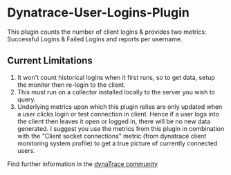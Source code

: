 # Dynatrace-User-Logins-Plugin
This plugin counts the number of client logins & provides two metrics: Successful Logins & Failed Logins and reports per username.

## Current Limitations

1) It won't count historical logins when it first runs, so to get data, setup the monitor then re-login to the client.
2) This must run on a collector installed locally to the server you wish to query.
3) Underlying metrics upon which this plugin relies are only updated when a user clicks login or test connection in client. Hence if a user logs into the client then leaves it open or logged in, there will be no new data generated. I suggest you use the metrics from this plugin in combination with the "Client socket connections" metric (from dynatrace client monitoring system profile) to get a true picture of currently connected users.

Find further information in the [dynaTrace community](https://community.dynatrace.com/community/display/DL/User+Logins+Plugin)
